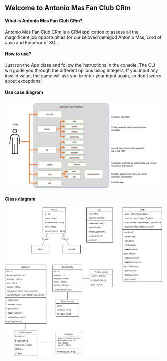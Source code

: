 ## Welcome to Antonio Mas Fan Club CRm

#### What is Antonio Mas Fan Club CRm?
Antonio Mas Fan Club CRm is a CRM application to assess all the magnificent job opportunities for our beloved demigod Antonio Mas, Lord of Java and Emperor of SQL.

#### How to use?
Just run the App class and follow the instructions in the console. The CLI will guide you through the different options using integers. If you input any invalid value, the game will ask you to enter your input again, so don't worry about exceptions!

#### Use case diagram

![img_2.png](img_2.png)


#### Class diagram

![img_1.png](img_1.png)
